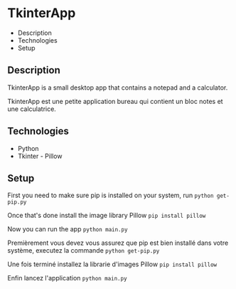 # TkinterApp

* Description
* Technologies
* Setup

## Description 

TkinterApp is a small desktop app that contains a notepad and a calculator.

TkinterApp est une petite application bureau qui contient un bloc notes et une calculatrice.

## Technologies

* Python
* Tkinter - Pillow

## Setup

First you need to make sure pip is installed on your system, run ```python get-pip.py```

Once that's done install the image library Pillow ```pip install pillow```

Now you can run the app ```python main.py```


Premièrement vous devez vous assurez que pip est bien installé dans votre système, executez la commande ```python get-pip.py```

Une fois terminé installez la librarie d'images Pillow ```pip install pillow```

Enfin lancez l'application ```python main.py```
